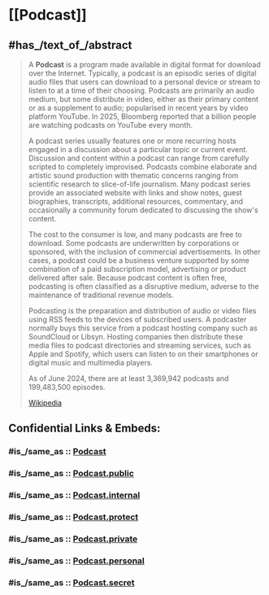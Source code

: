 
# [[Podcast]] 


## #has_/text_of_/abstract 

> A **Podcast** is a program made available in digital format for download over the Internet. Typically, a podcast is an episodic series of digital audio files that users can download to a personal device or stream to listen to at a time of their choosing. Podcasts are primarily an audio medium, but some distribute in video, either as their primary content or as a supplement to audio; popularised in recent years by video platform YouTube. In 2025, Bloomberg reported that a billion people are watching podcasts on YouTube every month.
>
> A podcast series usually features one or more recurring hosts engaged in a discussion about a particular topic or current event. Discussion and content within a podcast can range from carefully scripted to completely improvised. Podcasts combine elaborate and artistic sound production with thematic concerns ranging from scientific research to slice-of-life journalism. Many podcast series provide an associated website with links and show notes, guest biographies, transcripts, additional resources, commentary, and occasionally a community forum dedicated to discussing the show's content.
>
> The cost to the consumer is low, and many podcasts are free to download. Some podcasts are underwritten by corporations or sponsored, with the inclusion of commercial advertisements. In other cases, a podcast could be a business venture supported by some combination of a paid subscription model, advertising or product delivered after sale. Because podcast content is often free, podcasting is often classified as a disruptive medium, adverse to the maintenance of traditional revenue models. 
>
> Podcasting is the preparation and distribution of audio or video files using RSS feeds to the devices of subscribed users. A podcaster normally buys this service from a podcast hosting company such as SoundCloud or Libsyn. Hosting companies then distribute these media files to podcast directories and streaming services, such as Apple and Spotify, which users can listen to on their smartphones or digital music and multimedia players. 
>
> As of June 2024, there are at least 3,369,942 podcasts and 199,483,500 episodes.
>
> [Wikipedia](https://en.wikipedia.org/wiki/Podcast) 


## Confidential Links & Embeds: 

### #is_/same_as :: [Podcast](/_Standards/Media/Podcast.md) 

### #is_/same_as :: [Podcast.public](/_public/Media/Podcast.public.md) 

### #is_/same_as :: [Podcast.internal](/_internal/Media/Podcast.internal.md) 

### #is_/same_as :: [Podcast.protect](/_protect/Media/Podcast.protect.md) 

### #is_/same_as :: [Podcast.private](/_private/Media/Podcast.private.md) 

### #is_/same_as :: [Podcast.personal](/_personal/Media/Podcast.personal.md) 

### #is_/same_as :: [Podcast.secret](/_secret/Media/Podcast.secret.md)

